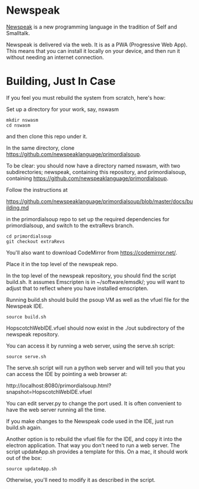 # Newspeak

[Newspeak](http://www.newspeaklanguage.org/) is a new programming language in the tradition of Self and Smalltalk.

Newspeak is delivered via the web. It is as a PWA (Progressive Web
App). This means that you can install it locally on your device, and
then run it without needing an internet connection.



# Building, Just In Case


If you feel you must rebuild the system from scratch, here's how:

Set up a directory for your work, say, nswasm

```
mkdir nswasm
cd nswasm
```

and then clone this repo under it.

In the same directory, clone
https://github.com/newspeaklanguage/primordialsoup.

To be clear: you should now have a directory named nswasm, with two
subdirectories; newspeak, containing this repository, and
primordialsoup, containing https://github.com/newspeaklanguage/primordialsoup.


Follow the instructions at

https://github.com/newspeaklanguage/primordialsoup/blob/master/docs/building.md

in the primordialsoup repo to set up the required dependencies for
primordialsoup, and switch to the extraRevs branch.

```
cd primordialsoup
git checkout extraRevs
```

You'll also want to download CodeMirror from https://codemirror.net/.

Place it in the top level of the newspeak repo.

In the top level of the newspeak repository, you should find the script
build.sh. It assumes Emscripten is in ~/software/emsdk/; you will
want to adjust that to reflect where you have installed emscripten.

Running build.sh should build the psoup VM as well as  the vfuel file for
the Newspeak IDE. 

```
source build.sh
```

HopscotchWebIDE.vfuel should now exist in the ./out subdirectory of the
newspeak repository.

You can access it by running a web server, using the serve.sh script:

```
source serve.sh
```
The serve.sh script will run a python web server and will tell you that you
can access the IDE by pointing a web browser at:

http://localhost:8080/primordialsoup.html?snapshot=HopscotchWebIDE.vfuel

You can edit server.py to change the port used. It is often convenient to have the web server running all the time.

If you make changes to the Newspeak code used in the IDE, just run build.sh again.

Another option is to rebuild the vfuel file for the IDE, and copy it into
the electron application. That way you don't need to run a web server.
The script updateApp.sh provides a template for this. On a mac, it should work
out of the box:

```
source updateApp.sh
```

Otherwise, you'll need to modify it as described
in the script. 



